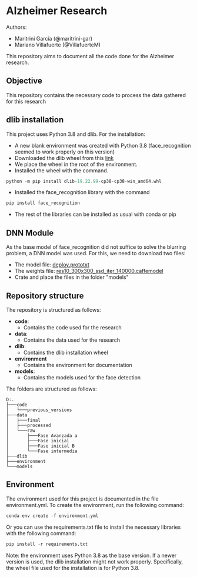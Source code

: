 # Alzheimer Research
Authors:
- Maritrini García (@maritrini-gar)
- Mariano Villafuerte (@VillafuerteM)


This repository aims to document all the code done for the Alzheimer research. 

## Objective
This repository contains the necessary code to process the data gathered for this research

## dlib installation
This project uses Python 3.8 and dlib. For the installation:

- A new blank environment was created with Python 3.8 (face_recognition seemed to work properly on this version)
- Downloaded the dlib wheel from this [link](https://github.com/z-mahmud22/Dlib_Windows_Python3.x)
- We place the wheel in the root of the environment.
- Installed the wheel with the command.
```python
python -m pip install dlib-19.22.99-cp38-cp38-win_amd64.whl
```
- Installed the face_recognition library with the command
```python
pip install face_recognition
```
- The rest of the libraries can be installed as usual with conda or pip

## DNN Module
As the base model of face_recognition did not suffice to solve the blurring problem, a DNN model was used. For this, we need to download two files:
- The model file: [deploy.prototxt](https://github.com/opencv/opencv/blob/master/samples/dnn/face_detector/deploy.prototxt)
- The weights file: [res10_300x300_ssd_iter_140000.caffemodel](https://github.com/spmallick/learnopencv/blob/master/FaceDetectionComparison/models/res10_300x300_ssd_iter_140000_fp16.caffemodel)
- Crate and place the files in the folder "models"

## Repository structure
The repository is structured as follows:
- **code**: 
    - Contains the code used for the research
- **data**: 
    - Contains the data used for the research
- **dlib**: 
    - Contains the dlib installation wheel
- **environment**
    - Contains the environment for documentation
- **models**: 
    - Contains the models used for the face detection

The folders are structured as follows:
```
D:.
├───code
│   └───previous_versions
├───data
│   ├───final
│   ├───processed
│   └───raw
│       ├───Fase Avanzada a
│       ├───Fase inicial
│       ├───Fase inicial B
│       └───Fase intermedia
├───dlib
├───environment
└───models
```

## Environment
The environment used for this project is documented in the file environment.yml. To create the environment, run the following command:
```python
conda env create -f environment.yml
```

Or you can use the requirements.txt file to install the necessary libraries with the following command:
```python
pip install -r requirements.txt
```

Note: the environment uses Python 3.8 as the base version. If a newer version is used, the dlib installation might not work properly. Specifically, the wheel file used for the installation is for Python 3.8.